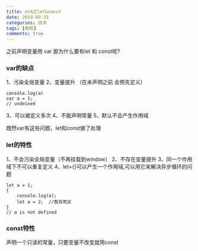 ```yaml
---
title: es6之let&const
date: 2019-09-25
categories: 技术
tags: [教程]
comments: true
---
```


之前声明变量用 var 那为什么要有let 和 const呢?
### var的缺点
1、污染全局变量 
2、变量提升 （在未声明之前 会预先定义）
```
console.log(a)
var a = 1;
// undeined
```
3、可以被定义多次
4、不能声明常量
5、默认不会产生作用域

既然var有这些问题，let和const做了处理

### let的特性
1、不会污染全局变量（不再挂载到window）
2、不存在变量提升
3、同一个作用域下不可以重复定义
4、let+{}可以产生一个作用域,可以用它来解决异步循环的问题

```
let a = 1;
{
    console.log(a);
    let a = 2;  //暂存死区
}
// a is not defined
```
### const特性
声明一个只读的常量，只要变量不改变就用const



